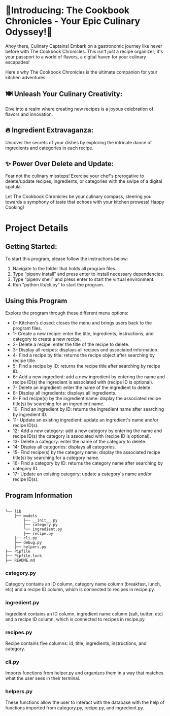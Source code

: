 <h1><b>🌟Introducing: The Cookbook Chronicles - Your Epic Culinary Odyssey!🌟</b></h1>

Ahoy there, Culinary Captains! Embark on a gastronomic journey like never before with The Cookbook Chronicles. This isn't just a recipe organizer; it's your passport to a world of flavors, a digital haven for your culinary escapades!

Here's why The Cookbook Chronicles is the ultimate companion for your kitchen adventures:

<h2><b>🍽️ Unleash Your Culinary Creativity:</b></h2>

Dive into a realm where creating new recipes is a joyous celebration of flavors and innovation.

<h2><b>🔥 Ingredient Extravaganza:</b></h2>

Uncover the secrets of your dishes by exploring the intricate dance of ingredients and categories in each recipe.

<h2><b>✨ Power Over Delete and Update:</b></h2>

Fear not the culinary missteps! Exercise your chef's prerogative to delete/update recipes, ingredients, or categories with the swipe of a digital spatula.

Let The Cookbook Chronicles be your culinary compass, steering you towards a symphony of taste that echoes with your kitchen prowess! Happy Cooking!

<h1>Project Details</h1>

<h2>Getting Started:</h2>

To start this program, please follow the instructions below:

1. Navigate to the folder that holds all program files.
2. Type “pipenv install” and press enter to install necessary dependencies.
3. Type “pipenv shell” and press enter to start the virtual environment.
4. Run "python lib/cli.py" to start the program.

<h2>Using this Program</h2>

Explore the program through these different menu options:

<ul>
    <li>0- Kitchen's closed: closes the menu and brings users back to the program files.</li>
    <li>1- Create a new recipe: enter the title, ingredients, instructions, and category to create a new recipe.</li>
    <li>2- Delete a recipe: enter the title of the recipe to delete.</li>
    <li>3- Display all recipes: displays all recipes and associated information.</li>
    <li>4- Find a recipe by title: returns the recipe object after searching by recipe title.</li>
    <li>5- Find a recipe by ID: returns the recipe title after searching by recipe ID.</li>
    <li>6- Add a new ingredient: add a new ingredient by entering the name and recipe ID(s) the ingredient is associated with (recipe ID is optional).</li>
    <li>7- Delete an ingredient: enter the name of the ingredient to delete.</li>
    <li>8- Display all ingredients: displays all ingredients.</li>
    <li>9- Find recipe(s) by the ingredient name: display the associated recipe title(s) by searching for an ingredient name.</li>
    <li>10- Find an ingredient by ID: returns the ingredient name after searching by ingredient ID.</li>
    <li>11- Update an existing ingredient: update an ingredient's name and/or recipe ID(s).</li>
    <li>12- Add a new category: add a new category by entering the name and recipe ID(s) the category is associated with (recipe ID is optional).</li>
    <li>13- Delete a category: enter the name of the category to delete.</li>
    <li>14- Display all categories: displays all categories.</li>
    <li>15- Find recipe(s) by the category name: display the associated recipe title(s) by searching for a category name.</li>
    <li>16- Find a category by ID: returns the category name after searching by category ID.</li>
    <li>17- Update an existing category: update a category's name and/or recipe ID(s).</li>
</ul>

<h2>Program Information</h2>

```console

└── lib
    ├── models
        ├── __init__.py
        ├── category.py
        └── ingredient.py
        ├── recipe.py
    ├── cli.py
    ├── debug.py
    ├── helpers.py
├── Pipfile
├── Pipfile.lock
├── README.md
```

<h3>category.py</h3>

Category contains an ID column, category name column (breakfast, lunch, etc) and a recipe ID column, which is connected to recipes in recipe.py.

<h3>ingredient.py</h3>

Ingredient contains an ID column, ingredient name column (salt, butter, etc) and a recipe ID column, which is connected to recipes in recipe.py.

<h3>recipes.py</h3>

Recipe contains five columns: id, title, ingredients, instructions, and category.

<h3>cli.py</h3>
Imports functions from helper.py and organizes them in a way that matches what the user sees in their terminal.

<h3>helpers.py</h3>
These functions allow the user to interact with the database with the help of functions imported from category.py, recipe.py, and ingredient.py.
